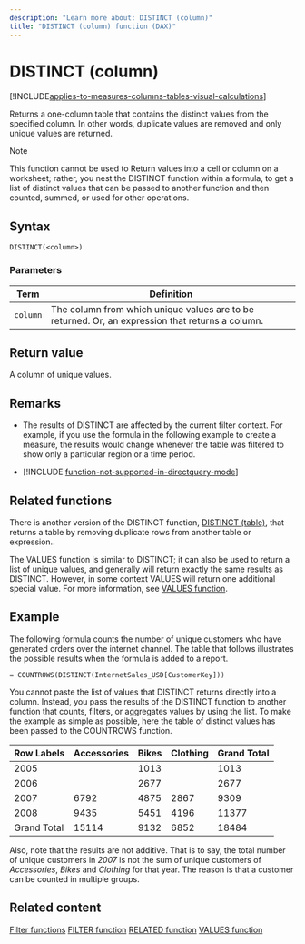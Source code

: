 ```yaml
---
description: "Learn more about: DISTINCT (column)"
title: "DISTINCT (column) function (DAX)"
---
```

# DISTINCT (column)

[!INCLUDE[applies-to-measures-columns-tables-visual-calculations](includes/applies-to-measures-columns-tables-visual-calculations.md)]

Returns a one-column table that contains the distinct values from the specified column. In other words, duplicate values are removed and only unique values are returned.

> [!NOTE]
> This function cannot be used to Return values into a cell or column on a worksheet; rather, you nest the DISTINCT function within a formula, to get a list of distinct values that can be passed to another function and then counted, summed, or used for other operations.

## Syntax

```dax
DISTINCT(<column>)
```

### Parameters

|Term|Definition|
|--------|--------------|
|`column`|The column from which unique values are to be returned. Or, an expression that returns a column.|

## Return value

A column of unique values.

## Remarks

- The results of DISTINCT are affected by the current filter context. For example, if you use the formula in the following example to create a measure, the results would change whenever the table was filtered to show only a particular region or a time period.

- [!INCLUDE [function-not-supported-in-directquery-mode](includes/function-not-supported-in-directquery-mode.md)]

## Related functions

There is another version of the DISTINCT function, [DISTINCT (table)](distinct-table-function-dax.md), that returns a table by removing duplicate rows from another table or expression..

The VALUES function is similar to DISTINCT; it can also be used to return a list of unique values, and generally will return exactly the same results as DISTINCT. However, in some context VALUES will return one additional special value. For more information, see [VALUES function](values-function-dax.md).

## Example

The following formula counts the number of unique customers who have generated orders over the internet channel. The table that follows illustrates the possible results when the formula is added to a report.

```dax
= COUNTROWS(DISTINCT(InternetSales_USD[CustomerKey]))
```

You cannot paste the list of values that DISTINCT returns directly into a column. Instead, you pass the results of the DISTINCT function to another function that counts, filters, or aggregates values by using the list. To make the example as simple as possible, here the table of distinct values has been passed to the COUNTROWS function.

|Row Labels|Accessories|Bikes|Clothing|Grand Total|
|-----------------------------|-----------------|----|----|----|
|2005||1013||1013|
|2006||2677||2677|
|2007|6792|4875|2867|9309|
|2008|9435|5451|4196|11377|
|Grand Total|15114|9132|6852|18484|

Also, note that the results are not additive. That is to say, the total number of unique customers in *2007* is not the sum of unique customers of *Accessories*, *Bikes* and *Clothing* for that year. The reason is that a customer can be counted in multiple groups.

## Related content

[Filter functions](filter-functions-dax.md)
[FILTER function](filter-function-dax.md)
[RELATED function](related-function-dax.md)
[VALUES function](values-function-dax.md)
